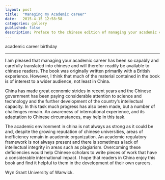 ```yaml
---
layout: post
title:  "Managing my Academic career"
date:   2015-4-15 12:58:58
categories: gallery
published: false
description: Preface to the chinese edition of managing your academic career.
---
```


<span class="post__tag--blue">academic</span>
<span class="post__tag">career</span>
<span class="post__tag--blue">birthday</span>

----

I am pleased that managing your academic career has been so capably and carefully translated into chinese and will therefor readily be available to chinese readers. The book was originally written primarily with a British experience. However, I think that much of the material contained in the book is of interest to a wider audience, not least in China.

China has made great economic strides in recent years and the Chinese government has been paying considerable attention to science and technology and the further development of the country’s intellectual capacity. In this task much progress has also been made, but a number of challenges remain. An awareness of international experience, and its adaptation to Chinese circumstances, may help in this task.

The academic environment in china is not always as strong as it could be and, despite the growing reputation of chinese universities, areas of inefficiency remain in academic organization. An academic regulatory framework is not always present and there is sometimes a lack of intellectual integrity in areas such as plagiarism. Overcoming these deficiencies would help Chinese scholars to write pieces of work that have a considerable international impact.
I hope that readers in China enjoy this book and find it helpful to them in the development of their own careers.

Wyn Grant
University of Warwick.


